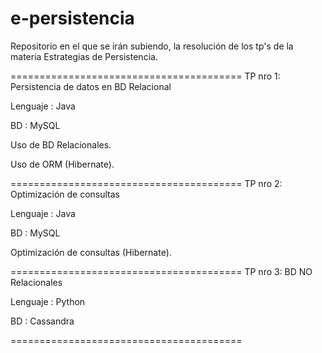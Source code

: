 e-persistencia
==============

Repositorio en el que se irán subiendo,
la resolución de los tp's de la materia
Estrategias de Persistencia.

========================================
TP nro 1: Persistencia de datos en BD
          Relacional

Lenguaje : Java

BD : MySQL

Uso de BD Relacionales.

Uso de ORM (Hibernate).

========================================
TP nro 2: Optimización de consultas

Lenguaje : Java

BD : MySQL

Optimización de consultas (Hibernate).

========================================
TP nro 3: BD NO Relacionales

Lenguaje : Python

BD : Cassandra

========================================


